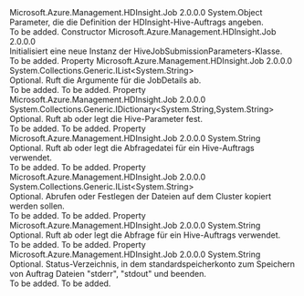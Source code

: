 <Type Name="HiveJobSubmissionParameters" FullName="Microsoft.Azure.Management.HDInsight.Job.Models.HiveJobSubmissionParameters">
  <TypeSignature Language="C#" Value="public class HiveJobSubmissionParameters" />
  <TypeSignature Language="ILAsm" Value=".class public auto ansi beforefieldinit HiveJobSubmissionParameters extends System.Object" />
  <TypeSignature Language="DocId" Value="T:Microsoft.Azure.Management.HDInsight.Job.Models.HiveJobSubmissionParameters" />
  <TypeSignature Language="VB.NET" Value="Public Class HiveJobSubmissionParameters" />
  <TypeSignature Language="F#" Value="type HiveJobSubmissionParameters = class" />
  <AssemblyInfo>
    <AssemblyName>Microsoft.Azure.Management.HDInsight.Job</AssemblyName>
    <AssemblyVersion>2.0.0.0</AssemblyVersion>
  </AssemblyInfo>
  <Base>
    <BaseTypeName>System.Object</BaseTypeName>
  </Base>
  <Interfaces />
  <Docs>
    <summary>
            Parameter, die die Definition der HDInsight-Hive-Auftrags angeben.
            </summary>
    <remarks>To be added.</remarks>
  </Docs>
  <Members>
    <Member MemberName=".ctor">
      <MemberSignature Language="C#" Value="public HiveJobSubmissionParameters ();" />
      <MemberSignature Language="ILAsm" Value=".method public hidebysig specialname rtspecialname instance void .ctor() cil managed" />
      <MemberSignature Language="DocId" Value="M:Microsoft.Azure.Management.HDInsight.Job.Models.HiveJobSubmissionParameters.#ctor" />
      <MemberSignature Language="VB.NET" Value="Public Sub New ()" />
      <MemberType>Constructor</MemberType>
      <AssemblyInfo>
        <AssemblyName>Microsoft.Azure.Management.HDInsight.Job</AssemblyName>
        <AssemblyVersion>2.0.0.0</AssemblyVersion>
      </AssemblyInfo>
      <Parameters />
      <Docs>
        <summary>
            Initialisiert eine neue Instanz der HiveJobSubmissionParameters-Klasse.
            </summary>
        <remarks>To be added.</remarks>
      </Docs>
    </Member>
    <Member MemberName="Arguments">
      <MemberSignature Language="C#" Value="public System.Collections.Generic.IList&lt;string&gt; Arguments { get; set; }" />
      <MemberSignature Language="ILAsm" Value=".property instance class System.Collections.Generic.IList`1&lt;string&gt; Arguments" />
      <MemberSignature Language="DocId" Value="P:Microsoft.Azure.Management.HDInsight.Job.Models.HiveJobSubmissionParameters.Arguments" />
      <MemberSignature Language="VB.NET" Value="Public Property Arguments As IList(Of String)" />
      <MemberSignature Language="F#" Value="member this.Arguments : System.Collections.Generic.IList&lt;string&gt; with get, set" Usage="Microsoft.Azure.Management.HDInsight.Job.Models.HiveJobSubmissionParameters.Arguments" />
      <MemberType>Property</MemberType>
      <AssemblyInfo>
        <AssemblyName>Microsoft.Azure.Management.HDInsight.Job</AssemblyName>
        <AssemblyVersion>2.0.0.0</AssemblyVersion>
      </AssemblyInfo>
      <ReturnValue>
        <ReturnType>System.Collections.Generic.IList&lt;System.String&gt;</ReturnType>
      </ReturnValue>
      <Docs>
        <summary>
            Optional. Ruft die Argumente für die JobDetails ab.
            </summary>
        <value>To be added.</value>
        <remarks>To be added.</remarks>
      </Docs>
    </Member>
    <Member MemberName="Defines">
      <MemberSignature Language="C#" Value="public System.Collections.Generic.IDictionary&lt;string,string&gt; Defines { get; set; }" />
      <MemberSignature Language="ILAsm" Value=".property instance class System.Collections.Generic.IDictionary`2&lt;string, string&gt; Defines" />
      <MemberSignature Language="DocId" Value="P:Microsoft.Azure.Management.HDInsight.Job.Models.HiveJobSubmissionParameters.Defines" />
      <MemberSignature Language="VB.NET" Value="Public Property Defines As IDictionary(Of String, String)" />
      <MemberSignature Language="F#" Value="member this.Defines : System.Collections.Generic.IDictionary&lt;string, string&gt; with get, set" Usage="Microsoft.Azure.Management.HDInsight.Job.Models.HiveJobSubmissionParameters.Defines" />
      <MemberType>Property</MemberType>
      <AssemblyInfo>
        <AssemblyName>Microsoft.Azure.Management.HDInsight.Job</AssemblyName>
        <AssemblyVersion>2.0.0.0</AssemblyVersion>
      </AssemblyInfo>
      <ReturnValue>
        <ReturnType>System.Collections.Generic.IDictionary&lt;System.String,System.String&gt;</ReturnType>
      </ReturnValue>
      <Docs>
        <summary>
            Optional. Ruft ab oder legt die Hive-Parameter fest.
            </summary>
        <value>To be added.</value>
        <remarks>To be added.</remarks>
      </Docs>
    </Member>
    <Member MemberName="File">
      <MemberSignature Language="C#" Value="public string File { get; set; }" />
      <MemberSignature Language="ILAsm" Value=".property instance string File" />
      <MemberSignature Language="DocId" Value="P:Microsoft.Azure.Management.HDInsight.Job.Models.HiveJobSubmissionParameters.File" />
      <MemberSignature Language="VB.NET" Value="Public Property File As String" />
      <MemberSignature Language="F#" Value="member this.File : string with get, set" Usage="Microsoft.Azure.Management.HDInsight.Job.Models.HiveJobSubmissionParameters.File" />
      <MemberType>Property</MemberType>
      <AssemblyInfo>
        <AssemblyName>Microsoft.Azure.Management.HDInsight.Job</AssemblyName>
        <AssemblyVersion>2.0.0.0</AssemblyVersion>
      </AssemblyInfo>
      <ReturnValue>
        <ReturnType>System.String</ReturnType>
      </ReturnValue>
      <Docs>
        <summary>
            Optional. Ruft ab oder legt die Abfragedatei für ein Hive-Auftrags verwendet.
            </summary>
        <value>To be added.</value>
        <remarks>To be added.</remarks>
      </Docs>
    </Member>
    <Member MemberName="Files">
      <MemberSignature Language="C#" Value="public System.Collections.Generic.IList&lt;string&gt; Files { get; set; }" />
      <MemberSignature Language="ILAsm" Value=".property instance class System.Collections.Generic.IList`1&lt;string&gt; Files" />
      <MemberSignature Language="DocId" Value="P:Microsoft.Azure.Management.HDInsight.Job.Models.HiveJobSubmissionParameters.Files" />
      <MemberSignature Language="VB.NET" Value="Public Property Files As IList(Of String)" />
      <MemberSignature Language="F#" Value="member this.Files : System.Collections.Generic.IList&lt;string&gt; with get, set" Usage="Microsoft.Azure.Management.HDInsight.Job.Models.HiveJobSubmissionParameters.Files" />
      <MemberType>Property</MemberType>
      <AssemblyInfo>
        <AssemblyName>Microsoft.Azure.Management.HDInsight.Job</AssemblyName>
        <AssemblyVersion>2.0.0.0</AssemblyVersion>
      </AssemblyInfo>
      <ReturnValue>
        <ReturnType>System.Collections.Generic.IList&lt;System.String&gt;</ReturnType>
      </ReturnValue>
      <Docs>
        <summary>
            Optional. Abrufen oder Festlegen der Dateien auf dem Cluster kopiert werden sollen.
            </summary>
        <value>To be added.</value>
        <remarks>To be added.</remarks>
      </Docs>
    </Member>
    <Member MemberName="Query">
      <MemberSignature Language="C#" Value="public string Query { get; set; }" />
      <MemberSignature Language="ILAsm" Value=".property instance string Query" />
      <MemberSignature Language="DocId" Value="P:Microsoft.Azure.Management.HDInsight.Job.Models.HiveJobSubmissionParameters.Query" />
      <MemberSignature Language="VB.NET" Value="Public Property Query As String" />
      <MemberSignature Language="F#" Value="member this.Query : string with get, set" Usage="Microsoft.Azure.Management.HDInsight.Job.Models.HiveJobSubmissionParameters.Query" />
      <MemberType>Property</MemberType>
      <AssemblyInfo>
        <AssemblyName>Microsoft.Azure.Management.HDInsight.Job</AssemblyName>
        <AssemblyVersion>2.0.0.0</AssemblyVersion>
      </AssemblyInfo>
      <ReturnValue>
        <ReturnType>System.String</ReturnType>
      </ReturnValue>
      <Docs>
        <summary>
            Optional. Ruft ab oder legt die Abfrage für ein Hive-Auftrags verwendet.
            </summary>
        <value>To be added.</value>
        <remarks>To be added.</remarks>
      </Docs>
    </Member>
    <Member MemberName="StatusDir">
      <MemberSignature Language="C#" Value="public string StatusDir { get; set; }" />
      <MemberSignature Language="ILAsm" Value=".property instance string StatusDir" />
      <MemberSignature Language="DocId" Value="P:Microsoft.Azure.Management.HDInsight.Job.Models.HiveJobSubmissionParameters.StatusDir" />
      <MemberSignature Language="VB.NET" Value="Public Property StatusDir As String" />
      <MemberSignature Language="F#" Value="member this.StatusDir : string with get, set" Usage="Microsoft.Azure.Management.HDInsight.Job.Models.HiveJobSubmissionParameters.StatusDir" />
      <MemberType>Property</MemberType>
      <AssemblyInfo>
        <AssemblyName>Microsoft.Azure.Management.HDInsight.Job</AssemblyName>
        <AssemblyVersion>2.0.0.0</AssemblyVersion>
      </AssemblyInfo>
      <ReturnValue>
        <ReturnType>System.String</ReturnType>
      </ReturnValue>
      <Docs>
        <summary>
            Optional. Status-Verzeichnis, in dem standardspeicherkonto zum Speichern von Auftrag Dateien "stderr", "stdout" und beenden.
            </summary>
        <value>To be added.</value>
        <remarks>To be added.</remarks>
      </Docs>
    </Member>
  </Members>
</Type>